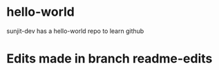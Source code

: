 # hello-world
sunjit-dev has a hello-world repo to learn github

# Edits made in branch readme-edits
